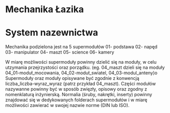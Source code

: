 # Mechanika Łazika

# System nazewnictwa
Mechanika podzielona jest na 5 supermodułów
01- podstawa
02- napęd
03- manipulator
04- maszt
05- science
06- kamery

W miarę możliwości supermoduły powinny dzielić się na moduły, w celu utzymania przejrzystości oraz porządku. (eg. 04_maszt dzieli się na moduły 04_01-moduł_mocowania, 04_02-moduł_swiatel, 04_03-modul_anteny)o
Supermoduły oraz moduły opisywane być zgodnie z konwencją liczba_liczba-wyraz_wyraz (patrz przykład 04_maszt). Części modułów nazywanne powinny być w sposób zwięzły, opisowy oraz zgodny z nomenklaturą inżynierską. 
Normalia (śruby, nakrętki, inserty) powinny znajdować się w dedykowanych folderach supermodułów i w miarę możliwości zawierać w swojej nazwie norme (DIN lub ISO). 